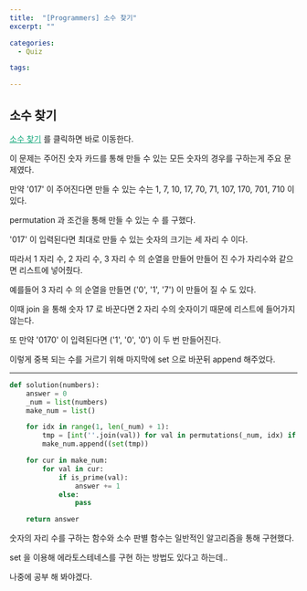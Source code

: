 ```yaml
---
title:  "[Programmers] 소수 찾기"
excerpt: ""

categories:
  - Quiz

tags:

---
```


## 소수 찾기

<a href="https://programmers.co.kr/learn/courses/30/lessons/42839" style="color:#0FA678" target="_blank">소수 찾기</a> 를 클릭하면 바로 이동한다.

이 문제는 주어진 숫자 카드를 통해 만들 수 있는 모든 숫자의 경우를 구하는게 주요 문제였다.

만약 '017' 이 주어진다면 만들 수 있는 수는 1, 7, 10, 17, 70, 71, 107, 170, 701, 710 이 있다.

permutation 과 조건을 통해 만들 수 있는 수 를 구했다.

'017' 이 입력된다면 최대로 만들 수 있는 숫자의 크기는 세 자리 수 이다.

따라서 1 자리 수, 2 자리 수, 3 자리 수 의 순열을 만들어 만들어 진 수가 자리수와 같으면 리스트에 넣어줬다.

예를들어 3 자리 수 의 순열을 만들면 ('0', '1', '7') 이 만들어 질 수 도 있다.

이때 join 을 통해 숫자 17 로 바꾼다면 2 자리 수의 숫자이기 때문에 리스트에 들어가지 않는다.

또 만약 '0170' 이 입력된다면 ('1', '0', '0') 이 두 번 만들어진다.

이렇게 중복 되는 수를 거르기 위해 마지막에 set 으로 바꾼뒤 append 해주었다.

---

```python
def solution(numbers):
	answer = 0
	_num = list(numbers)
	make_num = list()

	for idx in range(1, len(_num) + 1):
		tmp = [int(''.join(val)) for val in permutations(_num, idx) if len_num(int(''.join(val))) == idx]
		make_num.append((set(tmp))

	for cur in make_num:
		for val in cur:
			if is_prime(val):
				answer += 1
			else:
				pass

	return answer
```

숫자의 자리 수를 구하는 함수와 소수 판별 함수는 일반적인 알고리즘을 통해 구현했다.

set 을 이용해 에라토스테네스를 구현 하는 방법도 있다고 하는데..

나중에 공부 해 봐야겠다.
